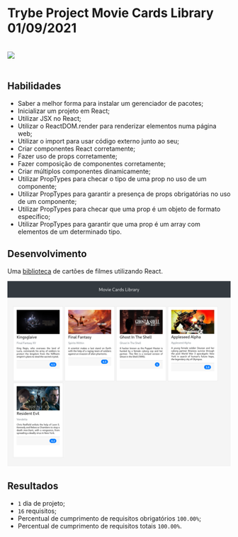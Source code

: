 # Trybe Project Movie Cards Library 01/09/2021
<br>
<div style="display: inline_block">
  <img src="https://img.shields.io/badge/react-0D1117?style=for-the-badge&logo=react&logoColor=61DAFB&logoWidth=20"/>
</div>
<br>

## Habilidades

- Saber a melhor forma para instalar um gerenciador de pacotes;
- Inicializar um projeto em React;
- Utilizar JSX no React;
- Utilizar o ReactDOM.render para renderizar elementos numa página web;
- Utilizar o import para usar código externo junto ao seu;
- Criar componentes React corretamente;
- Fazer uso de props corretamente;
- Fazer composição de componentes corretamente;
- Criar múltiplos componentes dinamicamente;
- Utilizar PropTypes para checar o tipo de uma prop no uso de um componente;
- Utilizar PropTypes para garantir a presença de props obrigatórias no uso de um componente;
- Utilizar PropTypes para checar que uma prop é um objeto de formato específico;
- Utilizar PropTypes para garantir que uma prop é um array com elementos de um determinado tipo.

## Desenvolvimento
Uma [biblioteca](https://weltonthomasferreira.github.io/trybe-project-movie-cards-library/) de cartões de filmes utilizando React.

![Imagem do site desenvolvido](./readme/images/movie-cards-site.png "Site")

## Resultados

- `1` dia de projeto;
- `16` requisitos;
- Percentual de cumprimento de requisitos obrigatórios `100.00%`;
- Percentual de cumprimento de requisitos totais `100.00%`.

